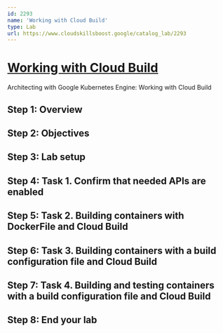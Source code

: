 ```yaml
---
id: 2293
name: 'Working with Cloud Build'
type: Lab
url: https://www.cloudskillsboost.google/catalog_lab/2293
---
```


# [Working with Cloud Build](https://www.cloudskillsboost.google/catalog_lab/2293)

Architecting with Google Kubernetes Engine: Working with Cloud Build

## Step 1: Overview

## Step 2: Objectives

## Step 3: Lab setup

## Step 4: Task 1. Confirm that needed APIs are enabled

## Step 5: Task 2. Building containers with DockerFile and Cloud Build

## Step 6: Task 3. Building containers with a build configuration file and Cloud Build

## Step 7: Task 4. Building and testing containers with a build configuration file and Cloud Build

## Step 8: End your lab
